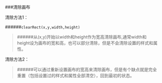 ###清除画布





清除方法1：

######`clearRect(x,y,width,height)`

> ######从(x,y)开始以width和height作为宽高清除画布,通常width和height设为画布的宽和高，也可以部分清除，但是不会清除设置的样式和属性。









清除方法2：

> ######可以通过重新设置画布的宽高来清除画布，但是有个缺点就是完全重置（包括设置过的样式和属性全部清空），回到最初的状态。